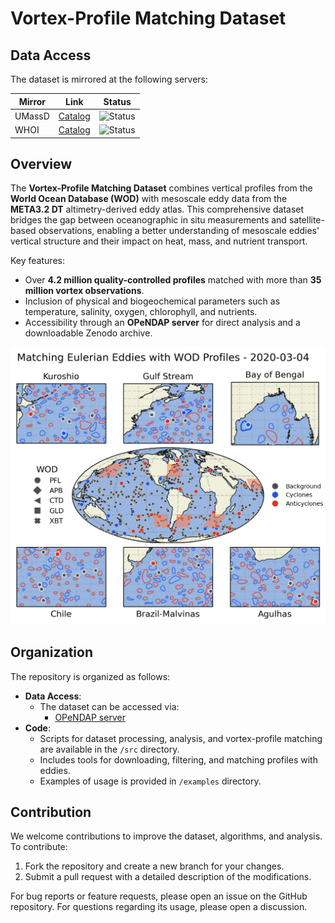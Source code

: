 # Vortex-Profile Matching Dataset

## Data Access

The dataset is mirrored at the following servers:

| Mirror  | Link | Status |
|---------|------|--------|
| UMassD  | [Catalog](http://www.smast.umassd.edu:8081/thredds/catalog/Vortex_profiles/vortex_profiles/catalog.html) | ![Status](https://img.shields.io/website?url=http%3A%2F%2Fwww.smast.umassd.edu%3A8081%2Fthredds%2Fcatalog%2FVortex_profiles%2Fvortex_profiles%2Fcatalog.html&label=online) |
| WHOI    | [Catalog](http://bigcreek.whoi.edu:8080/thredds/catalog/VORTEX_PROFILE/catalog.html) | ![Status](https://img.shields.io/website?url=http%3A%2F%2Fbigcreek.whoi.edu%3A8080%2Fthredds%2Fcatalog%2FVORTEX_PROFILE%2Fcatalog.html&label=online) |

## Overview
The **Vortex-Profile Matching Dataset** combines vertical profiles from the **World Ocean Database (WOD)** with mesoscale eddy data from the **META3.2 DT** altimetry-derived eddy atlas. This comprehensive dataset bridges the gap between oceanographic in situ measurements and satellite-based observations, enabling a better understanding of mesoscale eddies' vertical structure and their impact on heat, mass, and nutrient transport.

Key features:
- Over **4.2 million quality-controlled profiles** matched with more than **35 million vortex observations**.
- Inclusion of physical and biogeochemical parameters such as temperature, salinity, oxygen, chlorophyll, and nutrients.
- Accessibility through an **OPeNDAP server** for direct analysis and a downloadable Zenodo archive.

![Matching Profiles with Vortices Globally](img/matching_global.png)

## Organization
The repository is organized as follows:
- **Data Access**:
  - The dataset can be accessed via:
    - [OPeNDAP server](http://www.smast.umassd.edu:8081/thredds/catalog/Vortex_profiles/vortex_profiles/catalog.html)
- **Code**:
  - Scripts for dataset processing, analysis, and vortex-profile matching are available in the `/src` directory.
  - Includes tools for downloading, filtering, and matching profiles with eddies.
  - Examples of usage is provided in `/examples` directory.
 
## Contribution
We welcome contributions to improve the dataset, algorithms, and analysis. To contribute:
1. Fork the repository and create a new branch for your changes.
2. Submit a pull request with a detailed description of the modifications.

For bug reports or feature requests, please open an issue on the GitHub repository.
For questions regarding its usage, please open a discussion.

